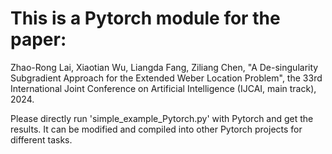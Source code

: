 # This is a Pytorch module for the paper:
Zhao-Rong Lai, Xiaotian Wu, Liangda Fang, Ziliang Chen, "A De-singularity Subgradient Approach for the Extended Weber Location Problem", the 33rd International Joint Conference on Artificial Intelligence (IJCAI, main track), 2024.

Please directly run 'simple_example_Pytorch.py' with Pytorch and get the results. It can be modified and compiled into other Pytorch projects for different tasks.
